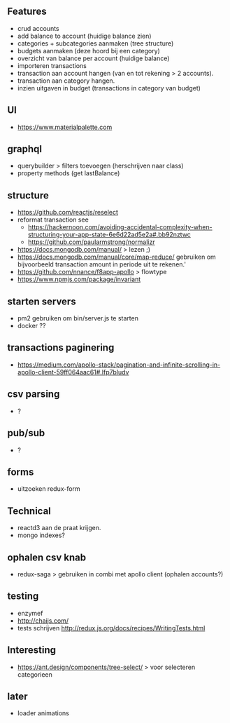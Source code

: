 ## Features
 - crud accounts
 - add balance to account (huidige balance zien)
 - categories + subcategories aanmaken (tree structure)
 - budgets aanmaken (deze hoord bij een category)
 - overzicht van balance per account (huidige balance)
 - importeren transactions
 - transaction aan account hangen (van en tot rekening > 2 accounts).
 - transaction aan category hangen.
 - inzien uitgaven in budget (transactions in category van budget)

## UI
 - https://www.materialpalette.com

## graphql
 - querybuilder > filters toevoegen (herschrijven naar class)
 - property methods (get lastBalance)
 
## structure 
 - https://github.com/reactjs/reselect
 - reformat transaction see 
   - https://hackernoon.com/avoiding-accidental-complexity-when-structuring-your-app-state-6e6d22ad5e2a#.bb92nztwc
   - https://github.com/paularmstrong/normalizr
 - https://docs.mongodb.com/manual/ > lezen ;)
 - https://docs.mongodb.com/manual/core/map-reduce/ gebruiken om bijvoorbeeld transaction amount in periode uit te rekenen.'
 - https://github.com/nnance/f8app-apollo > flowtype
 - https://www.npmjs.com/package/invariant

## starten servers
 - pm2 gebruiken om bin/server.js te starten
 - docker ??
 
## transactions paginering
 - https://medium.com/apollo-stack/pagination-and-infinite-scrolling-in-apollo-client-59ff064aac61#.lfp7bludv
 
## csv parsing 
 - ?
 
## pub/sub
 - ?
 
## forms
 - uitzoeken redux-form
 
## Technical
 - reactd3 aan de praat krijgen.
 - mongo indexes?
 
## ophalen csv knab
 - redux-saga > gebruiken in combi met apollo client (ophalen accounts?)
 
## testing
 - enzymef
 - http://chaijs.com/
 - tests schrijven http://redux.js.org/docs/recipes/WritingTests.html
 
## Interesting
 - https://ant.design/components/tree-select/ > voor selecteren categorieen
 
## later 
 - loader animations